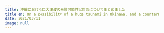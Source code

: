 ```yaml
---
title: 沖縄における巨大津波の来襲可能性と対応についてまとめました
title_en: On a possibility of a huge tsunami in Okinawa, and a countermeasure against it.
date: 2021/03/11
image: null
---
```

